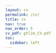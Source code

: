 ```yaml
---
layout: cv
permalink: /cv/
title: cv
nav: true
nav_order: 5
cv_pdf: gtlim_CV.pdf
toc:
  sidebar: left
---
```

